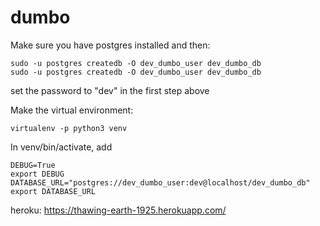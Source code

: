 # dumbo

Make sure you have postgres installed and then:
 
```
sudo -u postgres createdb -O dev_dumbo_user dev_dumbo_db
sudo -u postgres createdb -O dev_dumbo_user dev_dumbo_db
```

set the password to "dev" in the first step above

Make the virtual environment:

`virtualenv -p python3 venv`

In venv/bin/activate, add

```
DEBUG=True
export DEBUG
DATABASE_URL="postgres://dev_dumbo_user:dev@localhost/dev_dumbo_db"
export DATABASE_URL
```

heroku: https://thawing-earth-1925.herokuapp.com/

	


